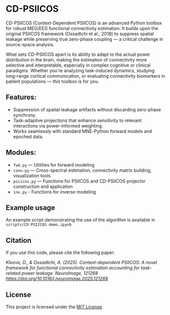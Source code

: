 # CD-PSIICOS
CD-PSIICOS (Context-Dependent PSIICOS) is an advanced Python toolbox for robust MEG/EEG functional connectivity estimation. It builds upon the original PSIICOS framework (Ossadtchi et al., 2018) to suppress spatial leakage while preserving true zero-phase coupling — a critical challenge in source-space analysis.

What sets CD-PSIICOS apart is its ability to adapt to the actual power distribution in the brain, making the estimation of connectivity more selective and interpretable, especially in complex cognitive or clinical paradigms. Whether you're analyzing task-induced dynamics, studying long-range cortical communication, or evaluating connectivity biomarkers in patient populations — this toolbox is for you.


## Features:
- Suppression of spatial leakage artifacts without discarding zero-phase synchrony.
- Task-adaptive projections that enhance sensitivity to relevant interactions via power-informed weighting.
- Works seamlessly with standard MNE-Python forward models and epoched data.

## Modules:
- `fwd.py` — Utilities for forward modeling
- `conn.py` — Cross-spectral estimation, connectivity matrix building, visualization tools
- `psiicos.py` — Functions for PSIICOS and CD-PSIICOS projector construction and application
- `inv.py` - Functions for inverse modeling


## Example usage
An example script demonstrating the use of the algorithm is available in `scripts/CD-PSIICOS demo.ipynb`

## Citation
If you use this code, please cite the following paper:

*Kleeva, D., & Ossadtchi, A. (2025). Context-dependent PSIICOS: A novel framework for functional connectivity estimation accounting for task-related power leakage. NeuroImage, 121268* 
*https://doi.org/10.1016/j.neuroimage.2025.121268* 

## License
This project is licensed under the [MIT License](./LICENSE).
